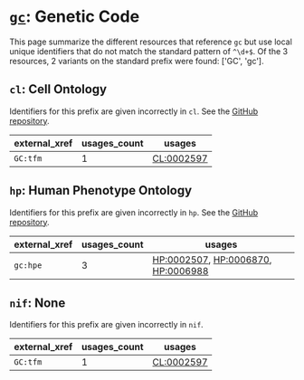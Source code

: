 # [`gc`](https://bioregistry.io/gc): Genetic Code

This page summarize the different resources that reference `gc`
but use local unique identifiers that do not match the standard pattern of
`^\d+$`. Of the 3 resources,
2 variants on the standard prefix were found: ['GC', 'gc'].

## `cl`: Cell Ontology

Identifiers for this prefix are given incorrectly in `cl`. See the [GitHub repository](https://github.com/obophenotype/cell-ontology).

| external_xref   |   usages_count | usages                                                  |
|-----------------|----------------|---------------------------------------------------------|
| `GC:tfm`        |              1 | [CL:0002597](http://purl.obolibrary.org/obo/CL_0002597) |

## `hp`: Human Phenotype Ontology

Identifiers for this prefix are given incorrectly in `hp`. See the [GitHub repository](https://github.com/obophenotype/human-phenotype-ontology).

| external_xref   |   usages_count | usages                                                                                                                                                                    |
|-----------------|----------------|---------------------------------------------------------------------------------------------------------------------------------------------------------------------------|
| `gc:hpe`        |              3 | [HP:0002507](http://purl.obolibrary.org/obo/HP_0002507), [HP:0006870](http://purl.obolibrary.org/obo/HP_0006870), [HP:0006988](http://purl.obolibrary.org/obo/HP_0006988) |

## `nif`: None

Identifiers for this prefix are given incorrectly in `nif`.

| external_xref   |   usages_count | usages                                                  |
|-----------------|----------------|---------------------------------------------------------|
| `GC:tfm`        |              1 | [CL:0002597](http://purl.obolibrary.org/obo/CL_0002597) |


